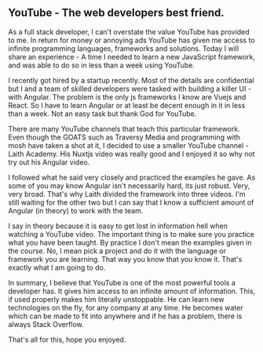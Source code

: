 ## YouTube - The web developers best friend.

As a full stack developer, I can't overstate the value YouTube has provided to me. In return for money or annoying ads YouTube has given me access to infinite programming languages, frameworks and solutions. Today I will share an experience - A time I needed to learn a new JavaScript framework, and was able to do so in less than a week using YouTube.

I recently got hired by a startup recently. Most of the details are confidential but I and a team of skilled developers were tasked with building a killer UI - with Angular. The problem is the only js frameworks I know are Vuejs and React. So I have to learn Angular or at least be decent enough in it in less than a week. Not an easy task but thank God for YouTube.

There are many YouTube channels that teach this particular framework. Even though the GOATS such as Traversy Media and programming with mosh have taken a shot at it, I decided to use a smaller YouTube channel - Laith Academy. His Nuxtjs video was really good and I enjoyed it so why not try out his Angular video. 

I followed what he said very closely and practiced the examples he gave. As some of you may know Angular isn't necessarily hard, its just robust. Very, very broad. That's why Laith divided the framework into three videos. I'm still waiting for the other two but I can say that I know a sufficient amount of Angular (in theory) to work with the team. 

I say in theory because it is easy to get lost in information hell when watching a YouTube video. The important thing is to make sure you practice what you have been taught. By practice I don't mean the examples given in the course. No, I mean pick a project and do it with the language or framework you are learning. That way you know that you know it. That's exactly what I am going to do.

In summary, I believe that YouTube is one of the most powerful tools a developer has. It gives him access to an infinite amount of information. This, if used properly makes him literally unstoppable. He can learn new technologies on the fly, for any company at any time. He becomes water which can be made to fit into anywhere and if he has a problem, there is always Stack Overflow. 

That's all for this, hope you enjoyed.